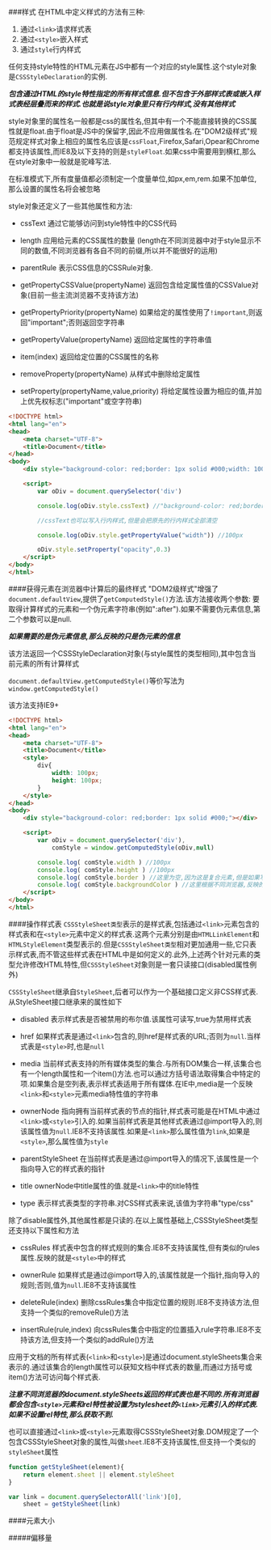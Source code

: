 ###样式
在HTML中定义样式的方法有三种:

1. 通过`<link>`请求样式表
2. 通过`<style>`嵌入样式
3. 通过`style`行内样式

任何支持style特性的HTML元素在JS中都有一个对应的style属性.这个style对象是`CSSStyleDeclaration`的实例.

**_包含通过HTML的style特性指定的所有样式信息.但不包含于外部样式表或嵌入样式表经层叠而来的样式.也就是说style对象里只有行内样式,没有其他样式_**

style对象里的属性名一般都是css的属性名,但其中有一个不能直接转换的CSS属性就是float.由于float是JS中的保留字,因此不应用做属性名.在"DOM2级样式"规范规定样式对象上相应的属性名应该是`cssFloat`,Firefox,Safari,Opear和Chrome都支持该属性,而IE8及以下支持的则是`styleFloat`.如果css中需要用到横杠,那么在style对象中一般就是驼峰写法.

在标准模式下,所有度量值都必须制定一个度量单位,如px,em,rem.如果不加单位,那么设置的属性名将会被忽略

style对象还定义了一些其他属性和方法:

- cssText 通过它能够访问到style特性中的CSS代码

- length 应用给元素的CSS属性的数量 (length在不同浏览器中对于style显示不同的数值,不同浏览器有各自不同的前缀,所以并不能很好的运用)

- parentRule 表示CSS信息的CSSRule对象.

- getPropertyCSSValue(propertyName) 返回包含给定属性值的CSSValue对象(目前一些主流浏览器不支持该方法)

- getPropertyPriority(propertyName) 如果给定的属性使用了`!important`,则返回"important";否则返回空字符串

- getPropertyValue(propertyName) 返回给定属性的字符串值

- item(index) 返回给定位置的CSS属性的名称

- removeProperty(propertyName) 从样式中删除给定属性

- setProperty(propertyName,value,priority) 将给定属性设置为相应的值,并加上优先权标志("important"或空字符串)

```html
<!DOCTYPE html>
<html lang="en">
<head>
    <meta charset="UTF-8">
    <title>Document</title>
</head>
<body>
    <div style="background-color: red;border: 1px solid #000;width: 100px;height: 100px;"></div>

    <script>
        var oDiv = document.querySelector('div')

        console.log(oDiv.style.cssText) //"background-color: red;border: 1px solid #000;width: 100px;height: 100px;"

        //cssText也可以写入行内样式,但是会把原先的行内样式全部清空

        console.log(oDiv.style.getPropertyValue("width")) //100px

        oDiv.style.setProperty("opacity",0.3)
    </script>
</body>
</html>
```

####获得元素在浏览器中计算后的最终样式
"DOM2级样式"增强了`document.defaultView`,提供了`getComputedStyle()`方法.该方法接收两个参数: 要取得计算样式的元素和一个伪元素字符串(例如":after").如果不需要伪元素信息,第二个参数可以是null.

**_如果需要的是伪元素信息,那么反映的只是伪元素的信息_**

该方法返回一个CSSStyleDeclaration对象(与style属性的类型相同),其中包含当前元素的所有计算样式

`document.defaultView.getComputedStyle()`等价写法为`window.getComputedStyle()`

该方法支持IE9+

```html
<!DOCTYPE html>
<html lang="en">
<head>
    <meta charset="UTF-8">
    <title>Document</title>
    <style>
        div{
            width: 100px;
            height: 100px;
        }
    </style>
</head>
<body>
    <div style="background-color: red;border: 1px solid #000;"></div>

    <script>
        var oDiv = document.querySelector('div'),
            comStyle = window.getComputedStyle(oDiv,null)

        console.log( comStyle.width ) //100px
        console.log( comStyle.height ) //100px
        console.log( comStyle.border ) //这里为空,因为这是复合元素,但是如果写comStyle.borderLeftWidth,那么值为1px
        console.log( comStyle.backgroundColor ) //这里根据不同浏览器,反映的方式不同,有可能是十六进制,有可能是rgb格式
    </script>
</body>
</html>
```

####操作样式表
`CSSStyleSheet类型`表示的是样式表,包括通过`<link>`元素包含的样式表和在`<style>`元素中定义的样式表.这两个元素分别是由`HTMLLinkElement`和`HTMLStyleElement`类型表示的.但是`CSSStyleSheet类型`相对更加通用一些,它只表示样式表,而不管这些样式表在HTML中是如何定义的.此外,上述两个针对元素的类型允许修改HTML特性,但`CSSStyleSheet`对象则是一套只读接口(disabled属性例外)

`CSSStyleSheet`继承自`StyleSheet`,后者可以作为一个基础接口定义非CSS样式表.从StyleSheet接口继承来的属性如下

- disabled 表示样式表是否被禁用的布尔值.该属性可读写,true为禁用样式表

- href 如果样式表是通过`<link>`包含的,则href是样式表的URL;否则为`null`.当样式表是`<style>`时,也是`null`

- media 当前样式表支持的所有媒体类型的集合.与所有DOM集合一样,该集合也有一个length属性和一个item()方法.也可以通过方括号语法取得集合中特定的项.如果集合是空列表,表示样式表适用于所有媒体.在IE中,media是一个反映`<link>`和`<style>`元素media特性值的字符串

- ownerNode 指向拥有当前样式表的节点的指针,样式表可能是在HTML中通过`<link>`或`<style>`引入的.如果当前样式表是其他样式表通过@import导入的,则该属性值为`null`.IE8不支持该属性.如果是`<link>`那么属性值为`link`,如果是`<style>`,那么属性值为`style`

- parentStyleSheet 在当前样式表是通过@import导入的情况下,该属性是一个指向导入它的样式表的指针

- title ownerNode中title属性的值.就是`<link>`中的title特性

- type 表示样式表类型的字符串.对CSS样式表来说,该值为字符串"type/css"

除了disable属性外,其他属性都是只读的.在以上属性基础上,CSSStyleSheet类型还支持以下属性和方法

- cssRules 样式表中包含的样式规则的集合.IE8不支持该属性,但有类似的rules属性.反映的就是`<style>`中的样式

- ownerRule 如果样式是通过@import导入的,该属性就是一个指针,指向导入的规则;否则,值为`null`.IE8不支持该属性

- deleteRule(index) 删除cssRules集合中指定位置的规则.IE8不支持该方法,但支持一个类似的removeRule()方法

- insertRule(rule,index) 向cssRules集合中指定的位置插入rule字符串.IE8不支持该方法,但支持一个类似的addRule()方法

应用于文档的所有样式表(`<link>`和`<style>`)是通过document.styleSheets集合来表示的.通过该集合的length属性可以获知文档中样式表的数量,而通过方括号或item()方法可访问每个样式表.

**_注意不同浏览器的document.styleSheets返回的样式表也是不同的.所有浏览器都会包含`<style>`元素和rel特性被设置为stylesheet的`<link>`元素引入的样式表.如果不设置rel特性,那么获取不到._**

也可以直接通过`<link>`或`<style>`元素取得CSSStyleSheet对象.DOM规定了一个包含CSSStyleSheet对象的属性,叫做`sheet`.IE8不支持该属性,但支持一个类似的`styleSheet`属性

```javascript
function getStyleSheet(element){
    return element.sheet || element.styleSheet
}

var link = document.querySelectorAll('link')[0],
    sheet = getStyleSheet(link)
```

####元素大小

#####偏移量





